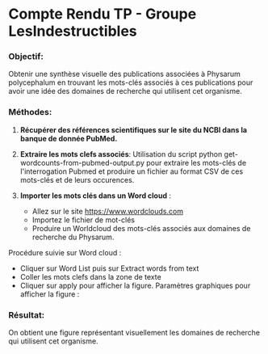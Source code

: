 # Compte Rendu TP - Groupe LesIndestructibles

### **Objectif:** 
Obtenir une synthèse visuelle des publications associées à Physarum polycephalum en trouvant les mots-clés associés à ces publications pour avoir une idée des domaines de recherche qui utilisent cet organisme. 

### **Méthodes:** 
1. **Récupérer des références scientifiques sur le site du NCBI dans la banque de donnée PubMed.** 

2. **Extraire les mots clefs associés**: 
Utilisation du script python get-wordcounts-from-pubmed-output.py pour extraire les mots-clés de l'interrogation Pubmed et produire un fichier au format CSV de ces mots-clés et de leurs occurences.

3. **Importer les mots clés dans un Word cloud** : 
    - Allez sur le site https://www.wordclouds.com 
    - Importez le fichier de mot-clés
    - Produire un Worldcloud des mots-clés associés aux domaines de recherche du Physarum.

Procédure suivie sur Word cloud : 
   - Cliquer sur Word List puis sur Extract words from text
   - Coller les mots clefs dans la zone de texte
   - Cliquer sur apply pour afficher la figure. 
Paramètres graphiques pour afficher la figure : 


### **Résultat:**
On obtient une figure représentant visuellement les domaines de recherche qui utilisent cet organisme. 